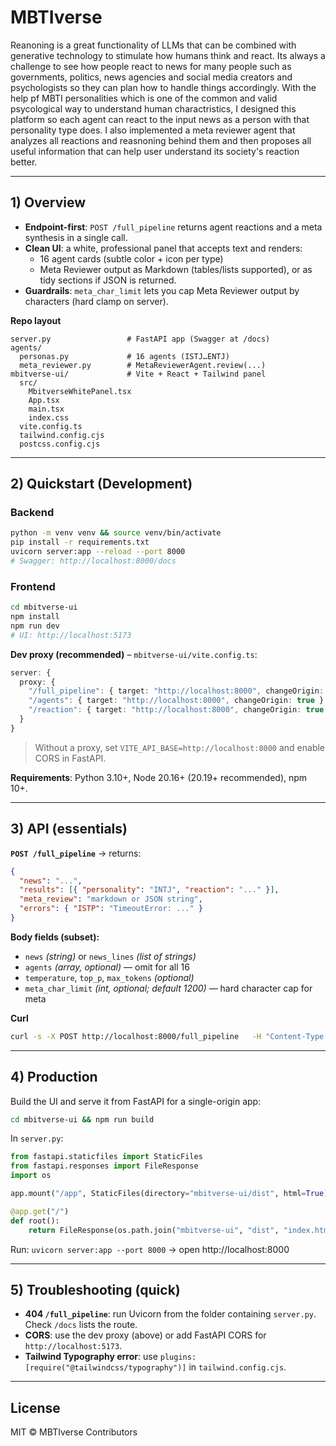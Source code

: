 # MBTIverse

Reanoning is a great functionality of LLMs that can be combined with generative technology to stimulate how humans think and react. Its always a challenge to see how people react to news for many people such as governments, politics, news agencies and social media creators and psychologists so they can plan how to handle things accordingly. With the help pf MBTI personalities which is one of the common and valid psycological way to understand human charactristics, I designed this platform so each agent can react to the input news as a person with that personality type does. I also implemented a meta reviewer agent that analyzes all reactions and reasnoning behind them and then proposes all useful information that can help user understand its society's reaction better. 

---

## 1) Overview

- **Endpoint-first**: `POST /full_pipeline` returns agent reactions and a meta synthesis in a single call.
- **Clean UI**: a white, professional panel that accepts text and renders:
  - 16 agent cards (subtle color + icon per type)
  - Meta Reviewer output as Markdown (tables/lists supported), or as tidy sections if JSON is returned.
- **Guardrails**: `meta_char_limit` lets you cap Meta Reviewer output by characters (hard clamp on server).

**Repo layout**
```
server.py                 # FastAPI app (Swagger at /docs)
agents/
  personas.py             # 16 agents (ISTJ…ENTJ)
  meta_reviewer.py        # MetaReviewerAgent.review(...)
mbitverse-ui/             # Vite + React + Tailwind panel
  src/
    MbitverseWhitePanel.tsx
    App.tsx
    main.tsx
    index.css
  vite.config.ts
  tailwind.config.cjs
  postcss.config.cjs
```

---

## 2) Quickstart (Development)

### Backend
```bash
python -m venv venv && source venv/bin/activate
pip install -r requirements.txt
uvicorn server:app --reload --port 8000
# Swagger: http://localhost:8000/docs
```

### Frontend
```bash
cd mbitverse-ui
npm install
npm run dev
# UI: http://localhost:5173
```

**Dev proxy (recommended)** – `mbitverse-ui/vite.config.ts`:
```ts
server: {
  proxy: {
    "/full_pipeline": { target: "http://localhost:8000", changeOrigin: true },
    "/agents": { target: "http://localhost:8000", changeOrigin: true },
    "/reaction": { target: "http://localhost:8000", changeOrigin: true }
  }
}
```

> Without a proxy, set `VITE_API_BASE=http://localhost:8000` and enable CORS in FastAPI.

**Requirements**: Python 3.10+, Node 20.16+ (20.19+ recommended), npm 10+.

---

## 3) API (essentials)

**`POST /full_pipeline`** → returns:
```json
{
  "news": "...",
  "results": [{ "personality": "INTJ", "reaction": "..." }],
  "meta_review": "markdown or JSON string",
  "errors": { "ISTP": "TimeoutError: ..." }
}
```

**Body fields (subset):**
- `news` *(string)* or `news_lines` *(list of strings)*
- `agents` *(array, optional)* — omit for all 16
- `temperature`, `top_p`, `max_tokens` *(optional)*
- `meta_char_limit` *(int, optional; default 1200)* — hard character cap for meta

**Curl**
```bash
curl -s -X POST http://localhost:8000/full_pipeline   -H "Content-Type: application/json"   -d '{"news":"NVIDIA unveils an energy‑efficient GPU...", "meta_char_limit": 1200}'
```

---

## 4) Production

Build the UI and serve it from FastAPI for a single-origin app:

```bash
cd mbitverse-ui && npm run build
```

In `server.py`:
```py
from fastapi.staticfiles import StaticFiles
from fastapi.responses import FileResponse
import os

app.mount("/app", StaticFiles(directory="mbitverse-ui/dist", html=True), name="app")

@app.get("/")
def root():
    return FileResponse(os.path.join("mbitverse-ui", "dist", "index.html"))
```
Run: `uvicorn server:app --port 8000` → open http://localhost:8000

---

## 5) Troubleshooting (quick)

- **404 `/full_pipeline`**: run Uvicorn from the folder containing `server.py`. Check `/docs` lists the route.
- **CORS**: use the dev proxy (above) or add FastAPI CORS for `http://localhost:5173`.
- **Tailwind Typography error**: use `plugins: [require("@tailwindcss/typography")]` in `tailwind.config.cjs`.

---

## License

MIT © MBTIverse Contributors
